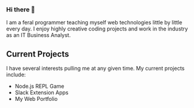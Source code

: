 ### Hi there 👋

I am a feral programmer teaching myself web technologies little by little every day.
I enjoy highly creative coding projects and work in the industry as an IT Business Analyst.

## Current Projects

I have several interests pulling me at any given time. 
My current projects include:

- Node.js REPL Game
- Slack Extension Apps
- My Web Portfolio

<!--
**jmdimmick/jmdimmick** is a ✨ _special_ ✨ repository because its `README.md` (this file) appears on your GitHub profile.

Here are some ideas to get you started:

- 🔭 I’m currently working on ...
- 🌱 I’m currently learning ...
- 👯 I’m looking to collaborate on ...
- 🤔 I’m looking for help with ...
- 💬 Ask me about ...
- 📫 How to reach me: ...
- 😄 Pronouns: ...
- ⚡ Fun fact: ...
-->
